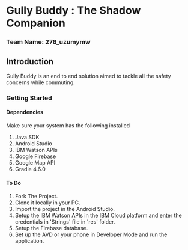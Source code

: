 # Gully Buddy : The Shadow Companion
### Team Name: 276_uzumymw

## Introduction
Gully Buddy is an end to end solution aimed to tackle all the safety concerns while commuting. 


### Getting Started

#### Dependencies
Make sure your system has the following installed
1. Java SDK
2. Android Studio 
3. IBM Watson APIs
4. Google Firebase
5. Google Map API
6. Gradle 4.6.0

#### To Do
1. Fork The Project.
2. Clone it locally in your PC.
3. Import the project in the Android Studio.
4. Setup the IBM Watson APIs in the IBM Cloud platform and enter the credentials in 'Strings' file in 'res' folder.
5. Setup the Firebase database.
6. Set up the AVD or your phone in Developer Mode and run the application.
